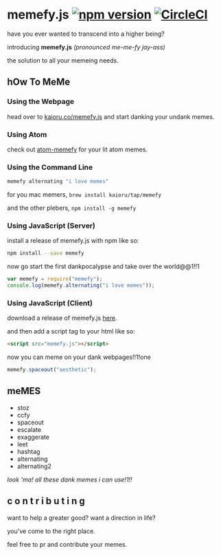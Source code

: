 # memefy.js [![npm version](https://badge.fury.io/js/memefy.svg)](https://badge.fury.io/js/memefy) [![CircleCI](https://circleci.com/gh/Kaioru/memefy.js.svg?style=svg)](https://circleci.com/gh/Kaioru/memefy.js)

have you ever wanted to transcend into a higher being?

introducing **memefy.js** _(pronounced me-me-fy jay-ass)_

the solution to all your memeing needs.

## hOw To MeMe

### Using the Webpage

head over to [kaioru.co/memefy.js](http://kaioru.co/memefy.js) and start danking your undank memes.

### Using Atom

check out [atom-memefy](https://github.com/Kaioru/atom-memefy) for your lit atom memes.

### Using the Command Line

```bash
memefy alternating "i love memes"
```

for you mac memers, `brew install kaioru/tap/memefy`

and the other plebers, `npm install -g memefy`

### Using JavaScript (Server)

install a release of memefy.js with npm like so:

```bash
npm install --save memefy
```

now go start the first dankpocalypse and take over the world@@1!!1

```javascript
var memefy = require("memefy");
console.log(memefy.alternating("i love memes"));
```

### Using JavaScript (Client)

download a release of memefy.js [here](https://github.com/Kaioru/memefy.js/releases).

and then add a script tag to your html like so:

```html
<script src="memefy.js"></script>
```

now you can meme on your dank webpages!!1!one

```javascript
memefy.spaceout("aesthetic");
```

## meMES

- stoz
- ccfy
- spaceout
- escalate
- exaggerate
- leet
- hashtag
- alternating
- alternating2

_look 'ma! all these dank memes i can use!1!!_

## c o n t r i b u t i n g

want to help a greater good? want a direction in life?

you've come to the right place.

feel free to pr and contribute your memes.
